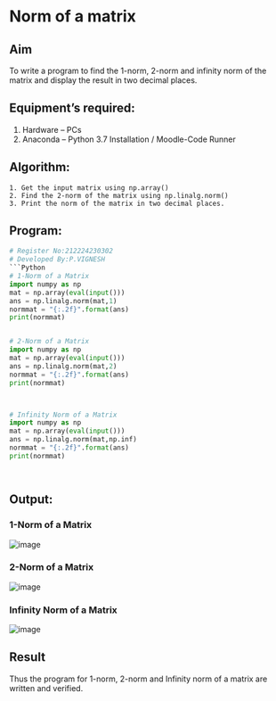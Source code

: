 # Norm of a matrix
## Aim
To write a program to find the 1-norm, 2-norm and infinity norm of the matrix and display the result in two decimal places.
## Equipment’s required:
1.	Hardware – PCs
2.	Anaconda – Python 3.7 Installation / Moodle-Code Runner
## Algorithm:
	1. Get the input matrix using np.array()   
    2. Find the 2-norm of the matrix using np.linalg.norm()
	3. Print the norm of the matrix in two decimal places.
## Program:
```Python
# Register No:212224230302
# Developed By:P.VIGNESH
```Python
# 1-Norm of a Matrix
import numpy as np
mat = np.array(eval(input()))
ans = np.linalg.norm(mat,1)
normmat = "{:.2f}".format(ans)
print(normmat)


# 2-Norm of a Matrix
import numpy as np
mat = np.array(eval(input()))
ans = np.linalg.norm(mat,2)
normmat = "{:.2f}".format(ans)
print(normmat)



# Infinity Norm of a Matrix
import numpy as np
mat = np.array(eval(input()))
ans = np.linalg.norm(mat,np.inf)
normmat = "{:.2f}".format(ans)
print(normmat)




```
## Output:
### 1-Norm of a Matrix
![image](https://github.com/user-attachments/assets/44b0fd29-80e2-4030-91ba-cc4fc20fc6ea)

### 2-Norm of a Matrix
![image](https://github.com/user-attachments/assets/396c58b9-8b27-4e0c-9a8a-0dd82bc5c305)


### Infinity Norm of a Matrix
![image](https://github.com/user-attachments/assets/e3567d70-188f-4dfa-bbfb-47607dcc0c9b)


## Result
Thus the program for 1-norm, 2-norm and Infinity norm of a matrix are written and verified.

